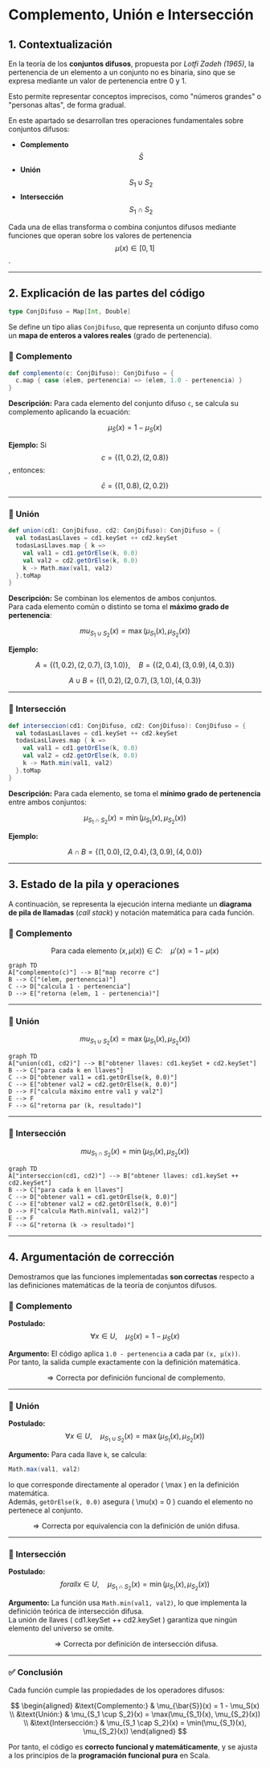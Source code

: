 # Complemento, Unión e Intersección

## 1. Contextualización

En la teoría de los **conjuntos difusos**, propuesta por *Lotfi Zadeh (1965)*, la pertenencia de un elemento a un conjunto no es binaria, sino que se expresa mediante un valor de pertenencia entre 0 y 1.

Esto permite representar conceptos imprecisos, como "números grandes" o "personas altas", de forma gradual.

En este apartado se desarrollan tres operaciones fundamentales sobre conjuntos difusos:

- **Complemento** $$ \bar{S} $$
- **Unión** $$ S_1 \cup S_2 $$
- **Intersección** $$ S_1 \cap S_2 $$

Cada una de ellas transforma o combina conjuntos difusos mediante funciones que operan sobre los valores de pertenencia $$ \mu(x) \in [0,1] $$.

---

## 2. Explicación de las partes del código

```scala
type ConjDifuso = Map[Int, Double]
```
Se define un tipo alias `ConjDifuso`, que representa un conjunto difuso como un **mapa de enteros a valores reales** (grado de pertenencia).

### 🔹 Complemento

```scala
def complemento(c: ConjDifuso): ConjDifuso = {
  c.map { case (elem, pertenencia) => (elem, 1.0 - pertenencia) }
}
```

**Descripción:**
Para cada elemento del conjunto difuso `c`, se calcula su complemento aplicando la ecuación:

$$
\mu_{\bar{S}}(x) = 1 - \mu_S(x)
$$

**Ejemplo:**
Si 
$$
c = \{(1, 0.2), (2, 0.8)\} 
$$, entonces:

$$
\bar{c} = \{(1, 0.8), (2, 0.2)\}
$$

---

### 🔹 Unión

```scala
def union(cd1: ConjDifuso, cd2: ConjDifuso): ConjDifuso = {
  val todasLasLlaves = cd1.keySet ++ cd2.keySet
  todasLasLlaves.map { k =>
    val val1 = cd1.getOrElse(k, 0.0)
    val val2 = cd2.getOrElse(k, 0.0)
    k -> Math.max(val1, val2)
  }.toMap
}
```

**Descripción:**
Se combinan los elementos de ambos conjuntos.  
Para cada elemento común o distinto se toma el **máximo grado de pertenencia**:

$$
 mu_{S_1 \cup S_2}(x) = \max(\mu_{S_1}(x), \mu_{S_2}(x))
$$

**Ejemplo:**

$$
A = \{(1, 0.2), (2, 0.7), (3, 1.0)\}, \quad
B = \{(2, 0.4), (3, 0.9), (4, 0.3)\}
$$

$$
A \cup B = \{(1, 0.2), (2, 0.7), (3, 1.0), (4, 0.3)\}
$$

---

### 🔹 Intersección

```scala
def interseccion(cd1: ConjDifuso, cd2: ConjDifuso): ConjDifuso = {
  val todasLasLlaves = cd1.keySet ++ cd2.keySet
  todasLasLlaves.map { k =>
    val val1 = cd1.getOrElse(k, 0.0)
    val val2 = cd2.getOrElse(k, 0.0)
    k -> Math.min(val1, val2)
  }.toMap
}
```

**Descripción:**
Para cada elemento, se toma el **mínimo grado de pertenencia** entre ambos conjuntos:

$$
\mu_{S_1 \cap S_2}(x) = \min(\mu_{S_1}(x), \mu_{S_2}(x))
$$

**Ejemplo:**

$$
A \cap B = \{(1, 0.0), (2, 0.4), (3, 0.9), (4, 0.0)\}
$$

---

## 3. Estado de la pila y operaciones

A continuación, se representa la ejecución interna mediante un **diagrama de pila de llamadas** (*call stack*) y notación matemática para cada función.

### 🧮 Complemento

$$
\text{Para cada elemento } (x, \mu(x)) \in C:
\quad \mu'(x) = 1 - \mu(x)
$$

```mermaid
graph TD
A["complemento(c)"] --> B["map recorre c"]
B --> C["(elem, pertenencia)"]
C --> D["calcula 1 - pertenencia"]
D --> E["retorna (elem, 1 - pertenencia)"]

```

---

### 🧮 Unión


$$
mu_{S_1 \cup S_2}(x) = \max(\mu_{S_1}(x), \mu_{S_2}(x))
$$

```mermaid
graph TD
A["union(cd1, cd2)"] --> B["obtener llaves: cd1.keySet + cd2.keySet"]
B --> C["para cada k en llaves"]
C --> D["obtener val1 = cd1.getOrElse(k, 0.0)"]
C --> E["obtener val2 = cd2.getOrElse(k, 0.0)"]
D --> F["calcula máximo entre val1 y val2"]
E --> F
F --> G["retorna par (k, resultado)"]

```

---

### 🧮 Intersección

$$
mu_{S_1 \cap S_2}(x) = \min(\mu_{S_1}(x), \mu_{S_2}(x))
$$

```mermaid
graph TD
A["interseccion(cd1, cd2)"] --> B["obtener llaves: cd1.keySet ++ cd2.keySet"]
B --> C["para cada k en llaves"]
C --> D["obtener val1 = cd1.getOrElse(k, 0.0)"]
C --> E["obtener val2 = cd2.getOrElse(k, 0.0)"]
D --> F["calcula Math.min(val1, val2)"]
E --> F
F --> G["retorna (k -> resultado)"]
```

---

## 4. Argumentación de corrección

Demostramos que las funciones implementadas **son correctas** respecto a las definiciones matemáticas de la teoría de conjuntos difusos.

### 🔹 Complemento

**Postulado:**
$$
\forall x \in U, \quad \mu_{\bar{S}}(x) = 1 - \mu_S(x)
$$

**Argumento:**
El código aplica `1.0 - pertenencia` a cada par `(x, μ(x))`.  
Por tanto, la salida cumple exactamente con la definición matemática.

$$
\Rightarrow \text{Correcta por definición funcional de complemento.}
$$

---

### 🔹 Unión

**Postulado:**
$$
\forall x \in U, \quad \mu_{S_1 \cup S_2}(x) = \max(\mu_{S_1}(x), \mu_{S_2}(x))
$$

**Argumento:**
Para cada llave `k`, se calcula:

```scala
Math.max(val1, val2)
```

lo que corresponde directamente al operador \( \max \) en la definición matemática.  
Además, `getOrElse(k, 0.0)` asegura \( \mu(x) = 0 \) cuando el elemento no pertenece al conjunto.

$$
\Rightarrow \text{Correcta por equivalencia con la definición de unión difusa.}
$$

---

### 🔹 Intersección

**Postulado:**
$$
forall x \in U, \quad \mu_{S_1 \cap S_2}(x) = \min(\mu_{S_1}(x), \mu_{S_2}(x))
$$

**Argumento:**
La función usa `Math.min(val1, val2)`, lo que implementa la definición teórica de intersección difusa.  
La unión de llaves \( cd1.keySet ++ cd2.keySet \) garantiza que ningún elemento del universo se omite.

$$
\Rightarrow \text{Correcta por definición de intersección difusa.}
$$

---

### ✅ Conclusión

Cada función cumple las propiedades de los operadores difusos:

$$
\begin{aligned}
&\text{Complemento:} & \mu_{\bar{S}}(x) = 1 - \mu_S(x) \\
&\text{Unión:} & \mu_{S_1 \cup S_2}(x) = \max(\mu_{S_1}(x), \mu_{S_2}(x)) \\
&\text{Intersección:} & \mu_{S_1 \cap S_2}(x) = \min(\mu_{S_1}(x), \mu_{S_2}(x))
\end{aligned}
$$

Por tanto, el código es **correcto funcional y matemáticamente**, y se ajusta a los principios de la **programación funcional pura** en Scala.
